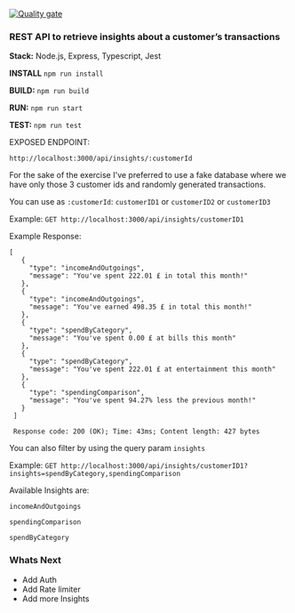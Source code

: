 [![Quality gate](https://sonarcloud.io/api/project_badges/quality_gate?project=andreadito_transactions_insights_api)](https://sonarcloud.io/dashboard?id=andreadito_transactions_insights_api)

### REST API to retrieve insights about a customer’s transactions

**Stack:** Node.js, Express, Typescript, Jest



**INSTALL**
`npm run install`

**BUILD:** 
`npm run build`

**RUN:** 
`npm run start`

**TEST:** 
`npm run test`


EXPOSED ENDPOINT: 

`http://localhost:3000/api/insights/:customerId`

For the sake of the exercise I've preferred to use a fake database where we have only those 3 customer ids 
and randomly generated transactions. 

You can use as `:customerId`: `customerID1` or `customerID2` or `customerID3`

Example:
`GET http://localhost:3000/api/insights/customerID1`

Example Response: 

```
[
   {
     "type": "incomeAndOutgoings",
     "message": "You've spent 222.01 £ in total this month!"
   },
   {
     "type": "incomeAndOutgoings",
     "message": "You've earned 498.35 £ in total this month!"
   },
   {
     "type": "spendByCategory",
     "message": "You've spent 0.00 £ at bills this month"
   },
   {
     "type": "spendByCategory",
     "message": "You've spent 222.01 £ at entertainment this month"
   },
   {
     "type": "spendingComparison",
     "message": "You've spent 94.27% less the previous month!"
   }
 ]
 
 Response code: 200 (OK); Time: 43ms; Content length: 427 bytes

```


You can also filter by using the query param `insights` 

Example:
`GET http://localhost:3000/api/insights/customerID1?insights=spendByCategory,spendingComparison`

Available Insights are:

`incomeAndOutgoings` 

`spendingComparison` 

`spendByCategory`

### Whats Next
- Add Auth
- Add Rate limiter
- Add more Insights








